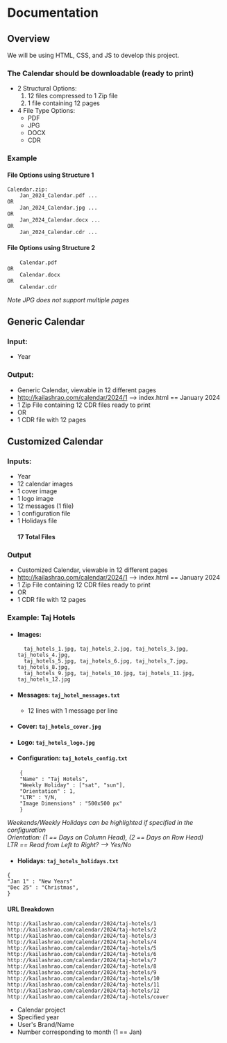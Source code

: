 # Documentation
## Overview
We will be using HTML, CSS, and JS to develop this project.
### The Calendar should be downloadable (ready to print)
- 2 Structural Options:
    1. 12 files compressed to 1 Zip file
    2. 1 file containing 12 pages
- 4 File Type Options:
    - PDF
    - JPG
    - DOCX
    - CDR
### Example
#### File Options using Structure 1
    Calendar.zip:
        Jan_2024_Calendar.pdf ... 
    OR
        Jan_2024_Calendar.jpg ...
    OR
        Jan_2024_Calendar.docx ...
    OR
        Jan_2024_Calendar.cdr ...

#### File Options using Structure 2
        Calendar.pdf
    OR
        Calendar.docx
    OR
        Calendar.cdr
*Note JPG does not support multiple pages*  


## Generic Calendar
### Input: 
- Year 
### Output: 
- Generic Calendar, viewable in 12 different pages
- http://kailashrao.com/calendar/2024/1 --> index.html == January 2024
- 1 Zip File containing 12 CDR files ready to print 
- OR
- 1 CDR file with 12 pages

## Customized Calendar

### Inputs:
- Year
- 12 calendar images
- 1 cover image
- 1 logo image
- 12 messages (1 file)
- 1 configuration file
- 1 Holidays file
    #### 17 Total Files

### Output
- Customized Calendar, viewable in 12 different pages
- http://kailashrao.com/calendar/2024/1 --> index.html == January 2024
- 1 Zip File containing 12 CDR files ready to print 
- OR
- 1 CDR file with 12 pages

### Example:  Taj Hotels
- #### Images:   
        taj_hotels_1.jpg, taj_hotels_2.jpg, taj_hotels_3.jpg, taj_hotels_4.jpg,  
        taj_hotels_5.jpg, taj_hotels_6.jpg, taj_hotels_7.jpg, taj_hotels_8.jpg,  
        taj_hotels_9.jpg, taj_hotels_10.jpg, taj_hotels_11.jpg, taj_hotels_12.jpg  
        

- #### Messages: ``` taj_hotel_messages.txt ``` 
    - 12 lines with 1 message per line

- #### Cover: ``` taj_hotels_cover.jpg ```

- #### Logo: ```taj_hotels_logo.jpg```

- #### Configuration: ```taj_hotels_config.txt``` 
```  
    {  
    "Name" : "Taj Hotels",  
    "Weekly Holiday" : ["sat", "sun"],  
    "Orientation" : 1,   
    "LTR" : Y/N,  
    "Image Dimensions" : "500x500 px"    
    }  
```  
*Weekends/Weekly Holidays can be highlighted if specified in the configuration*  
 *Orientation: (1 == Days on Column Head), (2 == Days on Row Head)*  
 *LTR == Read from Left to Right? --> Yes/No*

- #### Holidays: ```taj_hotels_holidays.txt``` 
``` 
{
"Jan 1" : "New Years"
"Dec 25" : "Christmas",
}
```

#### URL Breakdown
    http://kailashrao.com/calendar/2024/taj-hotels/1  
    http://kailashrao.com/calendar/2024/taj-hotels/2  
    http://kailashrao.com/calendar/2024/taj-hotels/3  
    http://kailashrao.com/calendar/2024/taj-hotels/4  
    http://kailashrao.com/calendar/2024/taj-hotels/5  
    http://kailashrao.com/calendar/2024/taj-hotels/6  
    http://kailashrao.com/calendar/2024/taj-hotels/7  
    http://kailashrao.com/calendar/2024/taj-hotels/8  
    http://kailashrao.com/calendar/2024/taj-hotels/9  
    http://kailashrao.com/calendar/2024/taj-hotels/10  
    http://kailashrao.com/calendar/2024/taj-hotels/11  
    http://kailashrao.com/calendar/2024/taj-hotels/12  
    http://kailashrao.com/calendar/2024/taj-hotels/cover
- Calendar project
- Specified year
- User's Brand/Name
- Number corresponding to month (1 == Jan)

